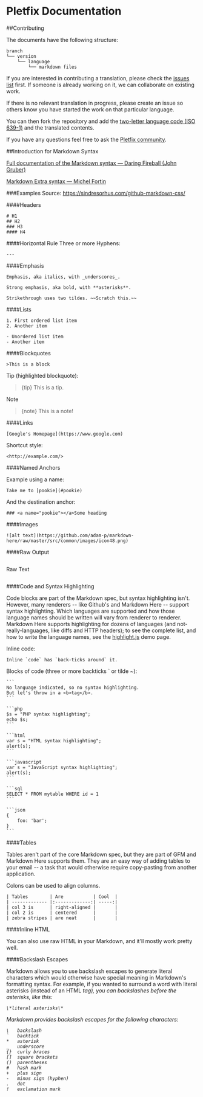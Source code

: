 # Pletfix Documentation

##Contributing

The documents have the following structure:
~~~
branch
└── version
    └── language
        └── markdown files
~~~

If you are interested in contributing a translation, please check the [issues list](https://github.com/pletfix/docs/issues) first. If someone is already working on it, we can collaborate on existing work.

If there is no relevant translation in progress, please create an issue so others know you have started the work on that particular language.

You can then fork the repository and add the [two-letter language code (ISO 639-1)](https://en.wikipedia.org/wiki/List_of_ISO_639-1_codes) and the translated contents.

If you have any questions feel free to ask the [Pletfix community](http://pletfix.com/community).

##Introduction for Markdown Syntax

[Full documentation of the Markdown syntax — Daring Fireball (John Gruber)](https://daringfireball.net/projects/markdown/)

[Markdown Extra syntax — Michel Fortin](https://michelf.ca/projects/php-markdown/extra/)

###Examples
Source: https://sindresorhus.com/github-markdown-css/

####Headers
~~~
# H1
## H2
### H3
#### H4
~~~

####Horizontal Rule
Three or more Hyphens:
~~~
---
~~~

####Emphasis
~~~
Emphasis, aka italics, with _underscores_.

Strong emphasis, aka bold, with **asterisks**.

Strikethrough uses two tildes. ~~Scratch this.~~
~~~

####Lists
~~~
1. First ordered list item
2. Another item

- Unordered list item
- Another item
~~~

####Blockquotes
~~~
>This is a block
~~~

Tip (highlighted blockquote):
> {tip} This is a tip.

Note
> {note} This is a note!

####Links
~~~
[Google's Homepage](https://www.google.com)
~~~

Shortcut style:
~~~
<http://example.com/>
~~~

####Named Anchors

Example using a name:
~~~
Take me to [pookie](#pookie)
~~~

And the destination anchor:
~~~
### <a name="pookie"></a>Some heading
~~~

####Images
~~~
![alt text](https://github.com/adam-p/markdown-here/raw/master/src/common/images/icon48.png)
~~~

####Raw Output
~~~
~~~
Raw Text
~~~
~~~

####Code and Syntax Highlighting

Code blocks are part of the Markdown spec, but syntax highlighting isn't. However, many renderers -- like Github's and Markdown Here -- support syntax highlighting. Which languages are supported and how those language names should be written will vary from renderer to renderer. Markdown Here supports highlighting for dozens of languages (and not-really-languages, like diffs and HTTP headers); to see the complete list, and how to write the language names, see the [highlight.js](https://highlightjs.org/static/demo/) demo page.

Inline code:
~~~
Inline `code` has `back-ticks around` it.
~~~

Blocks of code (three or more backticks \` or tilde \~):
~~~
```
No language indicated, so no syntax highlighting.
But let's throw in a <b>tag</b>.
```
~~~

~~~
```php
$s = "PHP syntax highlighting";
echo $s;
```
~~~

~~~
```html
var s = "HTML syntax highlighting";
alert(s);
```
~~~

~~~
```javascript
var s = "JavaScript syntax highlighting";
alert(s);
```
~~~

~~~
```sql
SELECT * FROM mytable WHERE id = 1
```
~~~

~~~
```json
{
    foo: 'bar';
}
```
~~~

####Tables

Tables aren't part of the core Markdown spec, but they are part of GFM and Markdown Here supports them. They are an easy way of adding tables to your email -- a task that would otherwise require copy-pasting from another application.

Colons can be used to align columns.
~~~
| Tables        | Are           | Cool  |
| ------------- |:-------------:| -----:|
| col 3 is      | right-aligned |       |
| col 2 is      | centered      |       |
| zebra stripes | are neat      |       |
~~~

####Inline HTML

You can also use raw HTML in your Markdown, and it'll mostly work pretty well.

####Backslash Escapes

Markdown allows you to use backslash escapes to generate literal characters which would otherwise have special meaning in Markdown's formatting syntax. For example, if you wanted to surround a word with literal asterisks (instead of an HTML <em> tag), you can backslashes before the asterisks, like this:
~~~
\*literal asterisks\*
~~~

Markdown provides backslash escapes for the following characters:
~~~
\   backslash
`   backtick
*   asterisk
_   underscore
{}  curly braces
[]  square brackets
()  parentheses
#   hash mark
+   plus sign
-   minus sign (hyphen)
.   dot
!   exclamation mark
~~~
